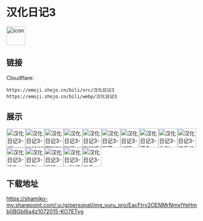 # 汉化日记3
<img src="https://emoji.shojo.cn/bili/src/汉化日记3/icon.png" width="50" height="50" alt="icon">

## 链接
Cloudflare:
```
https://emoji.shojo.cn/bili/src/汉化日记3
https://emoji.shojo.cn/bili/webp/汉化日记3
```
## 展示
<img src="https://emoji.shojo.cn/bili/src/汉化日记3/汉化日记3-ok.png" width="50" height="50" alt="汉化日记3-ok"><img src="https://emoji.shojo.cn/bili/src/汉化日记3/汉化日记3-respect.png" width="50" height="50" alt="汉化日记3-respect"><img src="https://emoji.shojo.cn/bili/src/汉化日记3/汉化日记3-啊对对对.png" width="50" height="50" alt="汉化日记3-啊对对对"><img src="https://emoji.shojo.cn/bili/src/汉化日记3/汉化日记3-别逗.png" width="50" height="50" alt="汉化日记3-别逗"><img src="https://emoji.shojo.cn/bili/src/汉化日记3/汉化日记3-别说话上号.png" width="50" height="50" alt="汉化日记3-别说话上号"><img src="https://emoji.shojo.cn/bili/src/汉化日记3/汉化日记3-喝茶.png" width="50" height="50" alt="汉化日记3-喝茶"><img src="https://emoji.shojo.cn/bili/src/汉化日记3/汉化日记3-加班.png" width="50" height="50" alt="汉化日记3-加班"><img src="https://emoji.shojo.cn/bili/src/汉化日记3/汉化日记3-摸鱼.png" width="50" height="50" alt="汉化日记3-摸鱼"><img src="https://emoji.shojo.cn/bili/src/汉化日记3/汉化日记3-收到.png" width="50" height="50" alt="汉化日记3-收到"><img src="https://emoji.shojo.cn/bili/src/汉化日记3/汉化日记3-摔手机.png" width="50" height="50" alt="汉化日记3-摔手机"><img src="https://emoji.shojo.cn/bili/src/汉化日记3/汉化日记3-栓Q.png" width="50" height="50" alt="汉化日记3-栓Q"><img src="https://emoji.shojo.cn/bili/src/汉化日记3/汉化日记3-贴贴.png" width="50" height="50" alt="汉化日记3-贴贴"><img src="https://emoji.shojo.cn/bili/src/汉化日记3/汉化日记3-退退退！.png" width="50" height="50" alt="汉化日记3-退退退！"><img src="https://emoji.shojo.cn/bili/src/汉化日记3/汉化日记3-一种植物.png" width="50" height="50" alt="汉化日记3-一种植物"><img src="https://emoji.shojo.cn/bili/src/汉化日记3/汉化日记3-优秀.png" width="50" height="50" alt="汉化日记3-优秀">

## 下载地址

https://shamiko-my.sharepoint.com/:u:/g/personal/img_yuru_pro/EacFtrv2OENMrNmvIYeHmb0BGbI6a4z1072015-KO7ETvg